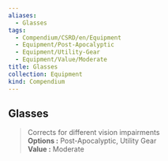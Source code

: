 ```yaml
---
aliases:
  - Glasses
tags:
  - Compendium/CSRD/en/Equipment
  - Equipment/Post-Apocalyptic
  - Equipment/Utility-Gear
  - Equipment/Value/Moderate
title: Glasses
collection: Equipment
kind: Compendium
---
```

## Glasses  
  
>Corrects for different vision impairments  
> **Options :** Post-Apocalyptic, Utility Gear  
> **Value :** Moderate